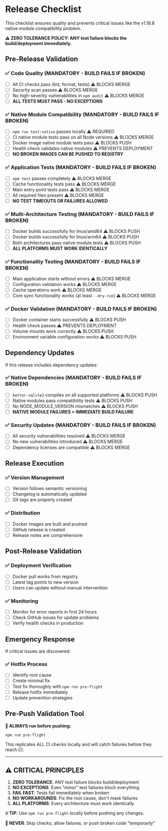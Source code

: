 # Release Checklist

This checklist ensures quality and prevents critical issues like the v1.18.8 native module compatibility problem.

**⚠️ ZERO TOLERANCE POLICY: ANY test failure blocks the build/deployment immediately.**

## Pre-Release Validation

### ✅ Code Quality (MANDATORY - BUILD FAILS IF BROKEN)
- [ ] All CI checks pass (lint, format, tests) ⚠️ BLOCKS MERGE
- [ ] Security scan passes ⚠️ BLOCKS MERGE
- [ ] No high-severity vulnerabilities in `npm audit` ⚠️ BLOCKS MERGE
- [ ] **ALL TESTS MUST PASS - NO EXCEPTIONS**

### ✅ Native Module Compatibility (MANDATORY - BUILD FAILS IF BROKEN)
- [ ] `npm run test:native` passes locally ⚠️ REQUIRED
- [ ] CI native module tests pass on all Node versions ⚠️ BLOCKS MERGE
- [ ] Docker image native module tests pass ⚠️ BLOCKS PUSH
- [ ] Health check validates native modules ⚠️ PREVENTS DEPLOYMENT
- [ ] **NO BROKEN IMAGES CAN BE PUSHED TO REGISTRY**

### ✅ Application Tests (MANDATORY - BUILD FAILS IF BROKEN)
- [ ] `npm test` passes completely ⚠️ BLOCKS MERGE
- [ ] Cache functionality tests pass ⚠️ BLOCKS MERGE
- [ ] Main entry point tests pass ⚠️ BLOCKS MERGE
- [ ] All required files present ⚠️ BLOCKS MERGE
- [ ] **NO TEST TIMEOUTS OR FAILURES ALLOWED**

### ✅ Multi-Architecture Testing (MANDATORY - BUILD FAILS IF BROKEN)
- [ ] Docker builds successfully for linux/amd64 ⚠️ BLOCKS PUSH
- [ ] Docker builds successfully for linux/arm64 ⚠️ BLOCKS PUSH
- [ ] Both architectures pass native module tests ⚠️ BLOCKS PUSH
- [ ] **ALL PLATFORMS MUST WORK IDENTICALLY**

### ✅ Functionality Testing (MANDATORY - BUILD FAILS IF BROKEN)
- [ ] Main application starts without errors ⚠️ BLOCKS MERGE
- [ ] Configuration validation works ⚠️ BLOCKS MERGE
- [ ] Cache operations work ⚠️ BLOCKS MERGE
- [ ] Core sync functionality works (at least `--dry-run`) ⚠️ BLOCKS MERGE

### ✅ Docker Validation (MANDATORY - BUILD FAILS IF BROKEN)
- [ ] Docker container starts successfully ⚠️ BLOCKS PUSH
- [ ] Health check passes ⚠️ PREVENTS DEPLOYMENT
- [ ] Volume mounts work correctly ⚠️ BLOCKS PUSH
- [ ] Environment variable configuration works ⚠️ BLOCKS PUSH

## Dependency Updates

If this release includes dependency updates:

### ✅ Native Dependencies (MANDATORY - BUILD FAILS IF BROKEN)
- [ ] `better-sqlite3` compiles on all supported platforms ⚠️ BLOCKS PUSH
- [ ] Native modules pass compatibility tests ⚠️ BLOCKS PUSH
- [ ] No NODE_MODULE_VERSION mismatches ⚠️ BLOCKS PUSH
- [ ] **NATIVE MODULE FAILURES = IMMEDIATE BUILD FAILURE**

### ✅ Security Updates (MANDATORY - BUILD FAILS IF BROKEN)
- [ ] All security vulnerabilities resolved ⚠️ BLOCKS MERGE
- [ ] No new vulnerabilities introduced ⚠️ BLOCKS MERGE
- [ ] Dependency licenses are compatible ⚠️ BLOCKS MERGE

## Release Execution

### ✅ Version Management
- [ ] Version follows semantic versioning
- [ ] Changelog is automatically updated
- [ ] Git tags are properly created

### ✅ Distribution
- [ ] Docker images are built and pushed
- [ ] GitHub release is created
- [ ] Release notes are comprehensive

## Post-Release Validation

### ✅ Deployment Verification
- [ ] Docker pull works from registry
- [ ] Latest tag points to new version
- [ ] Users can update without manual intervention

### ✅ Monitoring
- [ ] Monitor for error reports in first 24 hours
- [ ] Check GitHub issues for update problems
- [ ] Verify health checks in production

## Emergency Response

If critical issues are discovered:

### ✅ Hotfix Process
- [ ] Identify root cause
- [ ] Create minimal fix
- [ ] Test fix thoroughly with `npm run pre-flight`
- [ ] Release hotfix immediately
- [ ] Update prevention strategies

## Pre-Push Validation Tool

**🚀 ALWAYS run before pushing:**

```bash
npm run pre-flight
```

This replicates ALL CI checks locally and will catch failures before they reach CI.

---

## ⚠️ CRITICAL PRINCIPLES

1. **ZERO TOLERANCE**: ANY test failure blocks build/deployment
2. **NO EXCEPTIONS**: Even "minor" test failures block everything
3. **FAIL FAST**: Tests fail immediately when broken
4. **NO WORKAROUNDS**: Fix the root cause, don't mask failures
5. **ALL PLATFORMS**: Every architecture must work identically

**💡 TIP**: Use `npm run pre-flight` locally before pushing any changes.

**🚫 NEVER**: Skip checks, allow failures, or push broken code "temporarily" 